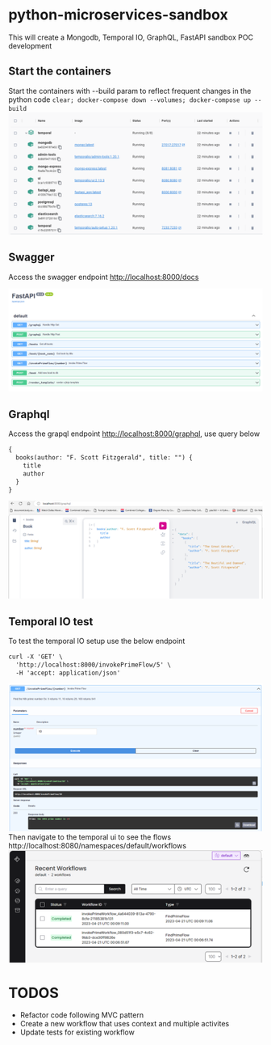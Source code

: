 # python-microservices-sandbox
This will create a Mongodb, Temporal IO, GraphQL, FastAPI sandbox POC development

## Start the containers
Start the containers with --build param to reflect frequent changes in the python code
`clear; docker-compose down --volumes; docker-compose up --build`
![alt text](containers.png "Title")

## Swagger
Access the swagger endpoint
[http://localhost:8000/docs](http://localhost:8000/docs)

![alt text](swagger.png "Title")

## Graphql
Access the grapql endpoint 
[http://localhost:8000/graphql](http://localhost:8000/graphql), use query below
```
{
  books(author: "F. Scott Fitzgerald", title: "") {
    title
    author
  }
}
```
![alt text](graphql.png "Title")

## Temporal IO test
To test the temporal IO setup use the below endpoint
```
curl -X 'GET' \
  'http://localhost:8000/invokePrimeFlow/5' \
  -H 'accept: application/json'
```
![alt text](prime.png "Title")
Then navigate to the temporal ui to see the flows
http://localhost:8080/namespaces/default/workflows
![alt text](temporal.png "Title")

# TODOS
- Refactor code following MVC pattern
- Create a new workflow that uses context and multiple activites
- Update tests for existing workflow